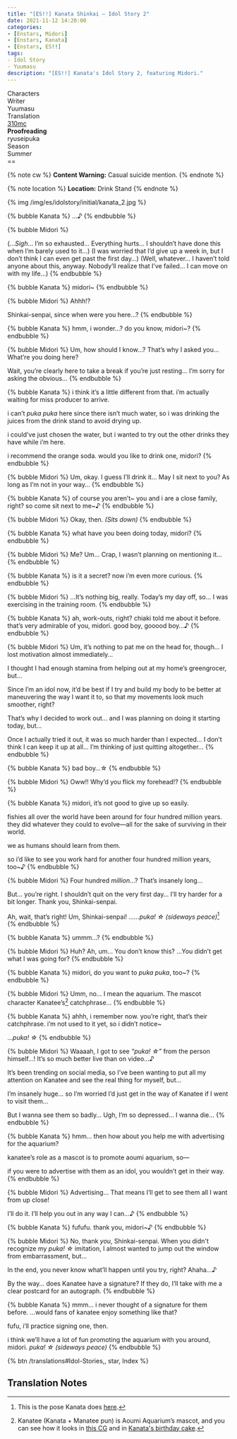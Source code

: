 ```yaml
---
title: "[ES!!] Kanata Shinkai – Idol Story 2"
date: 2021-11-12 14:20:00
categories:
- [Enstars, Midori]
- [Enstars, Kanata]
- [Enstars, ES!!]
tags:
- Idol Story
- Yuumasu
description: "[ES!!] Kanata's Idol Story 2, featuring Midori."
---
```

<div class="three-wrapper" style="--storyColor:#965e7d;--storyColor-rgb:150,94,125;--storyColor-h:326.8;--storyColor-s: 23%;--storyColor-l:47.8%;">
    <div class="info-area">
        <div class="info">
            <div class="info-item characters">
                <div class="label">
                    Characters
                </div>
                <div class="value">
                <a href="/categories/Enstars/Kanata" character="Kanata"></a>
								<a href="/categories/Enstars/Midori" character="Midori"></a>                
                </div>
            </div>
            <div class="info-item one">
                <div class="label">
                    Writer
                </div>
                <div class="value">
                    Yuumasu
                </div>
            </div>
            <div class="info-item two">
                <div class="label">
                    Translation
                </div>
                <div class="value">
                    <a href="/about">310mc</a><br><b>Proofreading</b><br>ryuseipuka
                </div>
            </div>
            <div class="info-item three">
                <div class="label">
                   Season
                </div>
                <div class="value">
                    Summer
                </div>
            </div>
        </div>
    </div>
</div>

<!-- more -->
<link rel="stylesheet" href="">
==

{% note cw %}
**Content Warning:** Casual suicide mention.
{% endnote %}

{% note location %}
**Location:** Drink Stand
{% endnote %}

{% img /img/es/idolstory/initial/kanata_2.jpg %}

{% bubble Kanata %}
…♪
{% endbubble %}

{% bubble Midori %}
<th>(…<em>Sigh</em>… I’m so exhausted… Everything hurts… I shouldn’t have done this when I’m barely used to it…)</th>

<th>(I was worried that I’d give up a week in, but I don’t think I can even get past the first day…)</th>

<th>(Well, whatever… I haven’t told anyone about this, anyway. Nobody’ll realize that I’ve failed… I can move on with my life…)</th>
{% endbubble %}

{% bubble Kanata %}
midori~
{% endbubble %}

{% bubble Midori %}
Ahhh!?

Shinkai-senpai, since when were you here…?
{% endbubble %}

{% bubble Kanata %}
hmm, i wonder…? do you know, midori~?
{% endbubble %}

{% bubble Midori %}
Um, how should I know…? That’s why I asked you… What’re you doing here?

Wait, you’re clearly here to take a break if you’re just resting… I’m sorry for asking the obvious…
{% endbubble %}

{% bubble Kanata %}
i think it’s a little different from that. i’m actually waiting for miss producer to arrive.

i can’t *puka puka* here since there isn’t much water, so i was drinking the juices from the drink stand to avoid drying up.

i could’ve just chosen the water, but i wanted to try out the other drinks they have while i’m here.

i recommend the orange soda. would you like to drink one, midori?
{% endbubble %}

{% bubble Midori %}
Um, okay. I guess I’ll drink it… May I sit next to you? As long as I’m not in your way…
{% endbubble %}

{% bubble Kanata %}
of course you aren’t~ you and i are a close family, right? so come sit next to me~♪
{% endbubble %}

{% bubble Midori %}
Okay, then. *<th>(Sits down)</th>*
{% endbubble %}

{% bubble Kanata %}
what have you been doing today, midori?
{% endbubble %}

{% bubble Midori %}
Me? Um… Crap, I wasn’t planning on mentioning it…
{% endbubble %}

{% bubble Kanata %}
is it a secret? now i’m even more curious.
{% endbubble %}

{% bubble Midori %}
…It’s nothing big, really. Today’s my day off, so… I was exercising in the training room.
{% endbubble %}

{% bubble Kanata %}
ah, work-outs, right? chiaki told me about it before. that’s very admirable of you, midori. good boy, gooood boy…♪
{% endbubble %}

{% bubble Midori %}
Um, it’s nothing to pat me on the head for, though… I lost motivation almost immediately…

I thought I had enough stamina from helping out at my home’s greengrocer, but…

Since I’m an idol now, it’d be best if I try and build my body to be better at maneuvering the way I want it to, so that my movements look much smoother, right?

That’s why I decided to work out… and I was planning on doing it starting today, but…

Once I actually tried it out, it was so much harder than I expected… I don’t think I can keep it up at all… I’m thinking of just quitting altogether…
{% endbubble %}

{% bubble Kanata %}
bad boy…☆
{% endbubble %}

{% bubble Midori %}
Oww!! Why’d you flick my forehead!?
{% endbubble %}

{% bubble Kanata %}
midori, it’s not good to give up so easily.

fishies all over the world have been around for four hundred million years. they did whatever they could to evolve—all for the sake of surviving in their world.

we as humans should learn from them.

so i’d like to see you work hard for another four hundred million years, too~♪
{% endbubble %}

{% bubble Midori %}
Four hundred <em>million</em>…? That’s insanely long…

But… you’re right. I shouldn’t quit on the very first day… I’ll try harder for a bit longer. Thank you, Shinkai-senpai.

Ah, wait, that’s right! Um, Shinkai-senpai! *……puka! ☆ <th>(sideways peace)</th>*[^1]
{% endbubble %}

{% bubble Kanata %}
ummm…?
{% endbubble %}

{% bubble Midori %}
Huh? Ah, um… You don’t know this? …You didn’t get what I was going for?
{% endbubble %}

{% bubble Kanata %}
midori, do you want to *puka puka*, too~?
{% endbubble %}

{% bubble Midori %}
Umm, no… I mean the aquarium. The mascot character Kanatee’s[^2] catchphrase…
{% endbubble %}

{% bubble Kanata %}
ahhh, i remember now. you’re right, that’s their catchphrase. i’m not used to it yet, so i didn’t notice~

…*puka! ☆*
{% endbubble %}

{% bubble Midori %}
Waaaah, I got to see *“puka! ☆”* from the person himself…! It’s so much better live than on video…♪

It’s been trending on social media, so I’ve been wanting to put all my attention on Kanatee and see the real thing for myself, but…

I’m insanely huge… so I’m worried I’d just get in the way of Kanatee if I went to visit them…

But I wanna see them so badly… Ugh, I’m so depressed… I wanna die…
{% endbubble %}

{% bubble Kanata %}
hmm… then how about you help me with advertising for the aquarium?

kanatee’s role as a mascot is to promote aoumi aquarium, so—

if you were to advertise with them as an idol, you wouldn’t get in their way.
{% endbubble %}

{% bubble Midori %}
Advertising… That means I’ll get to see them all I want from up close!

I’ll do it. I’ll help you out in any way I can…♪
{% endbubble %}

{% bubble Kanata %}
fufufu. thank you, midori~♪
{% endbubble %}

{% bubble Midori %}
No, thank <em>you</em>, Shinkai-senpai. When you didn't recognize my *puka! ☆* imitation, I almost wanted to jump out the window from embarrassment, but…

In the end, you never know what’ll happen until you try, right? Ahaha…♪

By the way… does Kanatee have a signature? If they do, I’ll take with me a clear postcard for an autograph.
{% endbubble %}

{% bubble Kanata %}
mmm… i never thought of a signature for them before.  …would fans of kanatee enjoy something like that?

fufu, i’ll practice signing one, then.

i think we’ll have a lot of fun promoting the aquarium with you around, midori. *puka! ☆ <th>(sideways peace)</th>*
{% endbubble %}

<div toc>{% btn /translations#Idol-Stories,, star, Index %}</div>

## Translation Notes

[^1]: This is the pose Kanata does <a href="https://static.wikia.nocookie.net/ensemble-stars/images/d/d0/%28ES_Idol%29_Kanata_Shinkai_M.png" target="_blank">here</a>.
[^2]: Kanatee (Kanata + Manatee pun) is Aoumi Aquarium’s mascot, and you can see how it looks in <a href="https://static.wikia.nocookie.net/ensemble-stars/images/6/6e/%28Intertwined_Sea%29_Kanata_Shinkai_CG.png" target="_blank">this CG</a> and in <a href="https://static.wikia.nocookie.net/ensemble-stars/images/c/cf/Kanata_Shinkai_Birthday_Cake.png" target="_blank">Kanata's birthday cake</a>.
